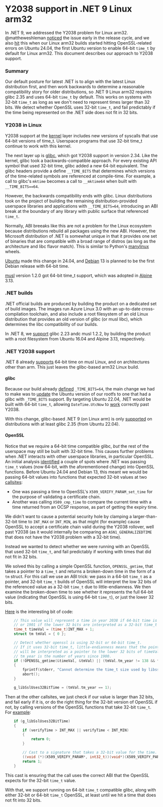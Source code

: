 # Y2038 support in .NET 9 Linux arm32

In .NET 9, we addressed the Y2038 problem for Linux arm32. @mattheweshleman [noticed](https://github.com/dotnet/runtime/issues/96460) the issue early in the release cycle, and we also [hit](https://github.com/dotnet/runtime/issues/101444) this when our Linux arm32 builds started hitting OpenSSL-related errors on Ubuntu 24.04, the first Ubuntu version to enable 64-bit `time_t` by default for Linux arm32. This document describes our approach to Y2038 support.

### Summary

Our default posture for latest .NET is to align with the latest Linux distribution first, and then work backwards to determine a reasonable compatibility story for older distributions, so .NET 9 Linux arm32 requires glibc 2.35 and uses 64-bit `time_t` by default. This works on systems with 32-bit `time_t` as long as we don't need to represent times larger than 32 bits. We detect whether OpenSSL uses 32-bit `time_t`, and fail predictably if the time being represented on the .NET side does not fit in 32 bits.

### Y2038 in Linux

Y2038 support at the [kernel](https://lwn.net/Articles/643234/) layer includes new versions of syscalls that use 64-bit versions of time_t. Userspace programs that use 32-bit time_t continue to work with this kernel.

The next layer up is [glibc](https://sourceware.org/glibc/wiki/Y2038ProofnessDesign), which got Y2038 support in version 2.34. Like the kernel, glibc took a backwards-compatible approach. For every existing API symbol that used 32-bit time, glibc added a new 64-bit equivalent. The glibc headers provide a define `__TIME_BITS` that determines which versions of the time-related symbols are referenced at compile-time. For example, a call to glibc's `mktime` becomes a call to `__mktime64` when built with `__TIME_BITS==64`.

However, the backwards compatibility ends with glibc. Linux distributions took on the project of building the remaining distribution-provided userspace libraries and applications with `__TIME_BITS=64`, introducing an ABI break at the boundary of any library with public surface that referenced `time_t`.

Normally, ABI breeaks like this are not a problem for the Linux ecosystem because distributions rebuild all packages using the new ABI. However, the Microsoft distribution of .NET is somewhat unique in that it provides one set of binaries that are compatible with a broad range of distros (as long as the architecture and libc flavor match). This is similar to Python's [manylinux](https://github.com/pypa/manylinux) wheels.

[Ubuntu](https://discourse.ubuntu.com/t/ubuntu-24-04-lts-noble-numbat-release-notes/39890#year-2038-support-for-the-armhf-architecture-5) made this change in 24.04, and [Debian](https://wiki.debian.org/ReleaseGoals/64bit-time) 13 is planned to be the first Debian release with 64-bit time.

[musl](https://musl.libc.org/time64.html) version 1.2.0 got 64-bit time_t support, which was adopted in [Alpine](https://wiki.alpinelinux.org/wiki/Release_Notes_for_Alpine_3.13.0) 3.13.

### .NET builds

.NET official builds are produced by building the product on a dedicated set of build images. The images run Azure Linux 3.0 with an up-to-date cross-compilation toolchain, and also include a root filesystem of an old Linux distribution that provides an old version of glibc (or musl libc), which determines the libc compatibility of our builds.

In .NET 8, we [support](https://github.com/dotnet/core/blob/main/release-notes/8.0/supported-os.md#libc-compatibility) glibc 2.23 andc musl 1.2.2, by building the product with a root filesystem from Ubuntu 16.04 and Alpine 3.13, respectively.

### .NET Y2038 support

.NET 8 already [supports](https://github.com/dotnet/runtime/pull/51099) 64-bit time on musl Linux, and on architectures other than arm. This just leaves the glibc-based arm32 Linux build.

#### glibc

Because our build already [defined](https://github.com/dotnet/runtime/pull/100461) `_TIME_BITS=64`, the main change we had to make was to [update](https://github.com/dotnet/dotnet-buildtools-prereqs-docker/pull/1037) the Ubuntu version of our rootfs to one that had a glibc with `_TIME_BITS` support. By targeting Ubuntu 22.04, .NET would be built with 64-bit `time_t`, allowing `DateTime.UtcNow` to [work](https://github.com/dotnet/runtime/issues/96460) correctly past Y2038.

With this change, glibc-based .NET 9 (on Linux arm) is only [supported](https://github.com/dotnet/core/blob/main/release-notes/9.0/supported-os.md) on distributions with at least glibc 2.35 (from Ubuntu 22.04).

#### OpenSSL

Notice that we require a 64-bit time compatible glibc, _but_ the rest of the userspace may still be built with 32-bit time. This causes further problems when .NET interacts with other userspace libraries, in particular OpenSSL. An initial analysis [identified](https://github.com/dotnet/runtime/issues/101444) a couple of spots where .NET was passing `time_t` values (now 64-bit, with the aforementioned change) into OpenSSL functions. Before Ubuntu 24.04 and Debian 13, this meant we would be passing 64-bit values into functions that expected 32-bit values at two [callsites](https://github.com/dotnet/runtime/issues/101444#issuecomment-2077632497):

- One was passing a time to OpenSSL's `X509_VERIFY_PARAM_set_time` for the purpose of validating a certificate chain.
- Another was calling `X509_cmp_time` to compare the current time with a time returned from an OCSP response, as part of getting the expiry time.

We didn't want to cause a potential security hole by clamping a larger-than-32-bit time to `INT_MAX` or `INT_MIN`, as that might (for example) cause OpenSSL to accept a certificate chain valid during the Y2038 rollover, well past Y2038 (as it would internally be comparing an `ASN1_GENERALIZEDTIME` that does not have the Y2038 problem with a 32-bit time).

Instead we wanted to detect whether we were running with an OpenSSL that used 32-bit `time_t`, and fail predictably if working with times that did not fit in 32 bits.

We solved this by calling a simple OpenSSL function, `OPENSSL_gmtime`, that takes a pointer to a `time_t` and returns a broken-down time in the form of a `tm` struct. For this call we use an ABI trick: we pass in a 64-bit `time_t` as a pointer, and 32-bit `time_t` builds of OpenSSL will interpret the low 32 bits of the referenced value as a 32-bit `time_t` due to little-endianness. We then examine the broken-down time to see whether it represents the full 64-bit value (indicating that OpenSSL is using 64-bit `time_t`), or just the lower 32 bits.

[Here](https://github.com/dotnet/runtime/pull/102410/files#diff-592e31e5115ea6d3235bc9a81ee765635da398589f1bd51d7d66bfbca814f1b6R236-R251S) is the interesting bit of code:

```c
    // This value will represent a time in year 2038 if 64-bit time is used,
    // or 1901 if the lower 32 bits are interpreted as a 32-bit time_t value.
    time_t timeVal = (time_t)INT_MAX + 1;
    struct tm tmVal = { 0 };

    // Detect whether openssl is using 32-bit or 64-bit time_t.
    // If it uses 32-bit time_t, little-endianness means that the pointer
    // will be interpreted as a pointer to the lower 32 bits of timeVal.
    // tm_year is the number of years since 1900.
    if (!OPENSSL_gmtime(&timeVal, &tmVal) || (tmVal.tm_year != 138 && tmVal.tm_year != 1))
    {
        fprintf(stderr, "Cannot determine the time_t size used by libssl\n");
        abort();
    }

    g_libSslUses32BitTime = (tmVal.tm_year == 1);
```

Then at the other callsites, we just check if our value is larger than 32 bits, and fail early if it is, or do the right thing for the 32-bit version of OpenSSL if not, by calling versions of the OpenSSL functions that take 32-bit `time_t`. For [example](https://github.com/dotnet/runtime/pull/102410/files#diff-b144366bd4c3520d0793a1b06c10c5efb57f85f6bb68a1a9073f8dd0f1a0efa5R968-R976):

```c
    if (g_libSslUses32BitTime)
    {
        if (verifyTime > INT_MAX || verifyTime < INT_MIN)
        {
            return 0;
        }

        // Cast to a signature that takes a 32-bit value for the time.
        ((void (*)(X509_VERIFY_PARAM*, int32_t))(void*)(X509_VERIFY_PARAM_set_time))(verifyParams, (int32_t)verifyTime);
        return 1;
    }
```

This cast is ensuring that the call uses the correct ABI that the OpenSSL expects for the 32-bit `time_t` value.

With that, we support running on 64-bit `time_t` compatible glibc, along with either 32-bit or 64-bit `time_t` OpenSSL, at least until we hit a time that does not fit into 32 bits.

